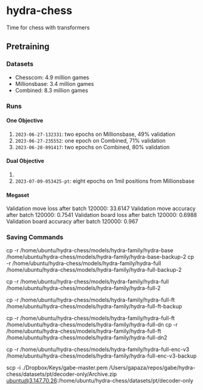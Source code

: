 # hydra-chess
Time for chess with transformers


## Pretraining 

### Datasets
 - Chesscom: 4.9 million games
 - Millionsbase: 3.4 million games
 - Combined: 8.3 million games

### Runs

#### One Objective
1. `2023-06-27-132331`: two epochs on Millionsbase, 49% validation
2. `2023-06-27-235552`: one epoch on Combined, 71% validation
3. `2023-06-28-091417`: two epochs on Combined, 80% validation


#### Dual Objective

1. 
2. `2023-07-09-053425-pt`: eight epochs on 1mil positions from Millionsbase




#### Megaset
Validation move loss after batch 120000: 33.6147
Validation move accuracy after batch 120000: 0.7541
Validation board loss after batch 120000: 0.6988
Validation board accuracy after batch 120000: 0.967




### Saving Commands

cp -r /home/ubuntu/hydra-chess/models/hydra-family/hydra-base /home/ubuntu/hydra-chess/models/hydra-family/hydra-base-backup-2
cp -r /home/ubuntu/hydra-chess/models/hydra-family/hydra-full /home/ubuntu/hydra-chess/models/hydra-family/hydra-full-backup-2


cp -r /home/ubuntu/hydra-chess/models/hydra-family/hydra-full /home/ubuntu/hydra-chess/models/hydra-family/hydra-full-2

cp -r /home/ubuntu/hydra-chess/models/hydra-family/hydra-full-ft /home/ubuntu/hydra-chess/models/hydra-family/hydra-full-ft-backup


cp -r /home/ubuntu/hydra-chess/models/hydra-family/hydra-full-ft /home/ubuntu/hydra-chess/models/hydra-family/hydra-full-dn
cp -r /home/ubuntu/hydra-chess/models/hydra-family/hydra-full-ft /home/ubuntu/hydra-chess/models/hydra-family/hydra-full-dn2




cp -r /home/ubuntu/hydra-chess/models/hydra-family/hydra-full-enc-v3 /home/ubuntu/hydra-chess/models/hydra-family/hydra-full-enc-v3-backup







scp -i ./Dropbox/Keys/gabe-master.pem /Users/gapaza/repos/gabe/hydra-chess/datasets/pt/decoder-only/Archive.zip ubuntu@3.147.70.26:/home/ubuntu/hydra-chess/datasets/pt/decoder-only
